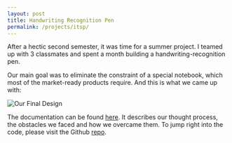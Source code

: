 ```yaml
---
layout: post
title: Handwriting Recognition Pen
permalink: /projects/itsp/
---
```


After a hectic second semester, it was time for a summer project. I teamed up with 3 classmates and spent a month building a handwriting-recognition pen.

Our main goal was to eliminate the constraint of a special notebook, which most of the market-ready products require. And this is what we came up with:

![Our Final Design]({{site.url}}/img/itsp.png)

The documentation can be found [here]({{site.url}}/pdf/itsp_docs.pdf).
It describes our thought process, the obstacles we faced and how we overcame them.
To jump right into the code, please visit the Github [repo](https://github.com/methi1999/scribble).
